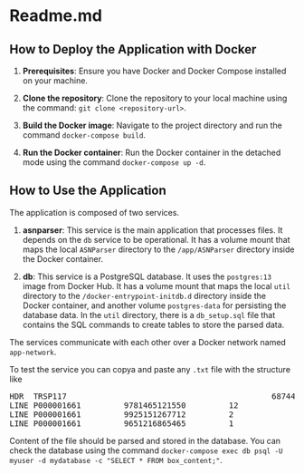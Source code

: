# Readme.md

## How to Deploy the Application with Docker

1. **Prerequisites**: Ensure you have Docker and Docker Compose installed on your machine. 

2. **Clone the repository**: Clone the repository to your local machine using the command: `git clone <repository-url>`.

3. **Build the Docker image**: Navigate to the project directory and run the command `docker-compose build`.

4. **Run the Docker container**: Run the Docker container in the detached mode using the command `docker-compose up -d`.

## How to Use the Application

The application is composed of two services.

1. **asnparser**: This service is the main application that processes files. It depends on the `db` service to be operational. It has a volume mount that maps the local `ASNParser` directory to the `/app/ASNParser` directory inside the Docker container.

2. **db**: This service is a PostgreSQL database. It uses the `postgres:13` image from Docker Hub. It has a volume mount that maps the local `util` directory to the `/docker-entrypoint-initdb.d` directory inside the Docker container, and another volume `postgres-data` for persisting the database data. In the `util` directory, there is a `db_setup.sql` file that contains the SQL commands to create tables to store the parsed data.

The services communicate with each other over a Docker network named `app-network`.

To test the service you can copya and paste any `.txt` file with the structure like
<pre>
HDR  TRSP117                                           6874454I                           
LINE P000001661         9781465121550         12     
LINE P000001661         9925151267712         2      
LINE P000001661         9651216865465         1      
</pre>

Content of the file should be parsed and stored in the database. You can check the database using the command `docker-compose exec db psql -U myuser -d mydatabase -c "SELECT * FROM box_content;"`.

